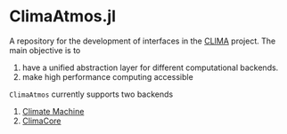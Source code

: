 # ClimaAtmos.jl

A repository for the development of interfaces in the [CLIMA](https://github.com/CliMA) project. The main objective is to
1. have a unified abstraction layer for different computational backends. 
1. make high performance computing accessible

```ClimaAtmos``` currently supports two backends

1. [Climate Machine](https://github.com/CliMA/ClimateMachine.jl)
1. [ClimaCore](https://github.com/CliMA/ClimateCore.jl)